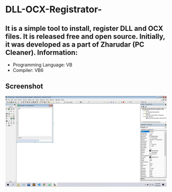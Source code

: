 # DLL-OCX-Registrator-
 It is a simple tool to install, register DLL and  OCX files. It is released free and open source. Initially, it was developed as a part of Zharudar (PC Cleaner).
Information:
------------
- Programming Language: VB
- Compiler: VB6

Screenshot
---------------
<img src="ss.jpg">
